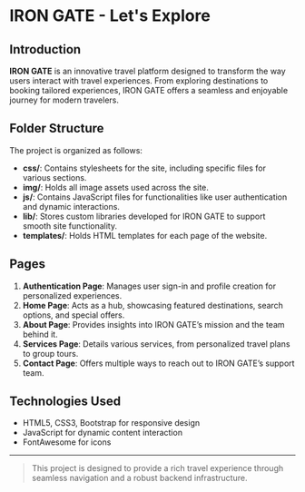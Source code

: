 # IRON GATE - Let's Explore

## Introduction
**IRON GATE** is an innovative travel platform designed to transform the way users interact with travel experiences. From exploring destinations to booking tailored experiences, IRON GATE offers a seamless and enjoyable journey for modern travelers.

## Folder Structure
The project is organized as follows:

- **css/**: Contains stylesheets for the site, including specific files for various sections.
- **img/**: Holds all image assets used across the site.
- **js/**: Contains JavaScript files for functionalities like user authentication and dynamic interactions.
- **lib/**: Stores custom libraries developed for IRON GATE to support smooth site functionality.
- **templates/**: Holds HTML templates for each page of the website.

## Pages
1. **Authentication Page**: Manages user sign-in and profile creation for personalized experiences.
2. **Home Page**: Acts as a hub, showcasing featured destinations, search options, and special offers.
3. **About Page**: Provides insights into IRON GATE’s mission and the team behind it.
4. **Services Page**: Details various services, from personalized travel plans to group tours.
5. **Contact Page**: Offers multiple ways to reach out to IRON GATE’s support team.

## Technologies Used
- HTML5, CSS3, Bootstrap for responsive design
- JavaScript for dynamic content interaction
- FontAwesome for icons

---

> This project is designed to provide a rich travel experience through seamless navigation and a robust backend infrastructure.

